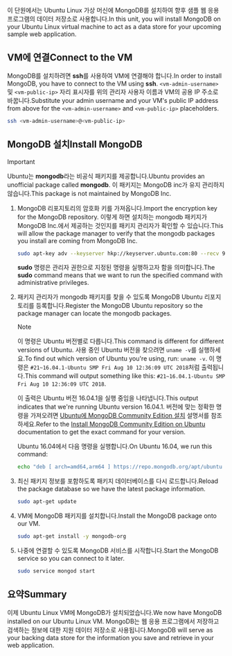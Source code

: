 <span data-ttu-id="59dc2-101">이 단원에서는 Ubuntu Linux 가상 머신에 MongoDB를 설치하여 향후 샘플 웹 응용 프로그램의 데이터 저장소로 사용합니다.</span><span class="sxs-lookup"><span data-stu-id="59dc2-101">In this unit, you will install MongoDB on your Ubuntu Linux virtual machine to act as a data store for your upcoming sample web application.</span></span>

## <a name="connect-to-the-vm"></a><span data-ttu-id="59dc2-102">VM에 연결</span><span class="sxs-lookup"><span data-stu-id="59dc2-102">Connect to the VM</span></span>

<span data-ttu-id="59dc2-103">MongoDB를 설치하려면 **ssh**를 사용하여 VM에 연결해야 합니다.</span><span class="sxs-lookup"><span data-stu-id="59dc2-103">In order to install MongoDB, you have to connect to the VM using **ssh**.</span></span> <span data-ttu-id="59dc2-104">`<vm-admin-username>` 및 `<vm-public-ip>` 자리 표시자를 위의 관리자 사용자 이름과 VM의 공용 IP 주소로 바꿉니다.</span><span class="sxs-lookup"><span data-stu-id="59dc2-104">Substitute your admin username and your VM's public IP address from above for the `<vm-admin-username>` and `<vm-public-ip>` placeholders.</span></span>

```bash
ssh <vm-admin-username>@<vm-public-ip>
```

## <a name="install-mongodb"></a><span data-ttu-id="59dc2-105">MongoDB 설치</span><span class="sxs-lookup"><span data-stu-id="59dc2-105">Install MongoDB</span></span>

> [!Important]
> <span data-ttu-id="59dc2-106">Ubuntu는 **mongodb**라는 비공식 패키지를 제공합니다.</span><span class="sxs-lookup"><span data-stu-id="59dc2-106">Ubuntu provides an unofficial package called **mongodb**.</span></span> <span data-ttu-id="59dc2-107">이 패키지는 MongoDB inc가 유지 관리하지 않습니다.</span><span class="sxs-lookup"><span data-stu-id="59dc2-107">This package is not maintained by MongoDB Inc.</span></span>

1. <span data-ttu-id="59dc2-108">MongoDB 리포지토리의 암호화 키를 가져옵니다.</span><span class="sxs-lookup"><span data-stu-id="59dc2-108">Import the encryption key for the MongoDB repository.</span></span> <span data-ttu-id="59dc2-109">이렇게 하면 설치하는 mongodb 패키지가 MongoDB Inc.에서 제공하는 것인지를 패키지 관리자가 확인할 수 있습니다.</span><span class="sxs-lookup"><span data-stu-id="59dc2-109">This will allow the package manager to verify that the mongodb packages you install are coming from MongoDB Inc.</span></span>

    ```bash
    sudo apt-key adv --keyserver hkp://keyserver.ubuntu.com:80 --recv 9DA31620334BD75D9DCB49F368818C72E52529D4
    ```

    <span data-ttu-id="59dc2-110">**sudo** 명령은 관리자 권한으로 지정된 명령을 실행하고자 함을 의미합니다.</span><span class="sxs-lookup"><span data-stu-id="59dc2-110">The **sudo** command means that we want to run the specified command with administrative privileges.</span></span>

1. <span data-ttu-id="59dc2-111">패키지 관리자가 mongodb 패키지를 찾을 수 있도록 MongoDB Ubuntu 리포지토리를 등록합니다.</span><span class="sxs-lookup"><span data-stu-id="59dc2-111">Register the MongoDB Ubuntu repository so the package manager can locate the mongodb packages.</span></span>

    > [!NOTE]
    > <span data-ttu-id="59dc2-112">이 명령은 Ubuntu 버전별로 다릅니다.</span><span class="sxs-lookup"><span data-stu-id="59dc2-112">This command is different for different versions of Ubuntu.</span></span> <span data-ttu-id="59dc2-113">사용 중인 Ubuntu 버전을 찾으려면 `uname -v`를 실행하세요.</span><span class="sxs-lookup"><span data-stu-id="59dc2-113">To find out which version of Ubuntu you're using, run: `uname -v`.</span></span>
    > <span data-ttu-id="59dc2-114">이 명령은 `#21~16.04.1-Ubuntu SMP Fri Aug 10 12:36:09 UTC 2018`처럼 출력됩니다.</span><span class="sxs-lookup"><span data-stu-id="59dc2-114">This command will output something like this: `#21~16.04.1-Ubuntu SMP Fri Aug 10 12:36:09 UTC 2018`.</span></span>
    >
    > <span data-ttu-id="59dc2-115">이 출력은 Ubuntu 버전 16.04.1을 실행 중임을 나타냅니다.</span><span class="sxs-lookup"><span data-stu-id="59dc2-115">This output indicates that we're running Ubuntu version 16.04.1.</span></span>
    > <span data-ttu-id="59dc2-116">버전에 맞는 정확한 명령을 가져오려면 [Ubuntu에 MongoDB Community Edition 설치](https://docs.mongodb.com/manual/tutorial/install-mongodb-on-ubuntu/) 설명서를 참조하세요.</span><span class="sxs-lookup"><span data-stu-id="59dc2-116">Refer to the [Install MongoDB Community Edition on Ubuntu](https://docs.mongodb.com/manual/tutorial/install-mongodb-on-ubuntu/) documentation to get the exact command for your version.</span></span>

    <span data-ttu-id="59dc2-117">Ubuntu 16.04에서 다음 명령을 실행합니다.</span><span class="sxs-lookup"><span data-stu-id="59dc2-117">On Ubuntu 16.04, we run this command:</span></span>

    ```bash
    echo "deb [ arch=amd64,arm64 ] https://repo.mongodb.org/apt/ubuntu xenial/mongodb-org/4.0 multiverse" | sudo tee /etc/apt/sources.list.d/mongodb-org-4.0.list
    ```

1. <span data-ttu-id="59dc2-118">최신 패키지 정보를 포함하도록 패키지 데이터베이스를 다시 로드합니다.</span><span class="sxs-lookup"><span data-stu-id="59dc2-118">Reload the package database so we have the latest package information.</span></span>

    ```bash
    sudo apt-get update
    ```

1. <span data-ttu-id="59dc2-119">VM에 MongoDB 패키지를 설치합니다.</span><span class="sxs-lookup"><span data-stu-id="59dc2-119">Install the MongoDB package onto our VM.</span></span>

    ```bash
    sudo apt-get install -y mongodb-org
    ```

1. <span data-ttu-id="59dc2-120">나중에 연결할 수 있도록 MongoDB 서비스를 시작합니다.</span><span class="sxs-lookup"><span data-stu-id="59dc2-120">Start the MongoDB service so you can connect to it later.</span></span>

    ```bash
    sudo service mongod start
    ```

## <a name="summary"></a><span data-ttu-id="59dc2-121">요약</span><span class="sxs-lookup"><span data-stu-id="59dc2-121">Summary</span></span>

<span data-ttu-id="59dc2-122">이제 Ubuntu Linux VM에 MongoDB가 설치되었습니다.</span><span class="sxs-lookup"><span data-stu-id="59dc2-122">We now have MongoDB installed on our Ubuntu Linux VM.</span></span> <span data-ttu-id="59dc2-123">MongoDB는 웹 응용 프로그램에서 저장하고 검색하는 정보에 대한 지원 데이터 저장소로 사용됩니다.</span><span class="sxs-lookup"><span data-stu-id="59dc2-123">MongoDB will serve as your backing data store for the information you save and retrieve in your web application.</span></span>